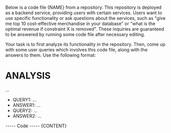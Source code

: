 Below is a code file {NAME} from a repository. This repository is deployed as a backend service, providing users with certain services. Users want to use specific functionality or ask questions about the services, such as "give me top 10 cost-effective merchandise in your database" or "what is the optimal revenue if constraint X is removed". These inquiries are guaranteed to be answered by running some code file after necessary editing.

Your task is to first analyze its functionality in the repository. Then, come up with some user queries which involves this code file, along with the answers to them. Use the following format:

# ANALYSIS
...
- QUERY1: ...
- ANSWER1: ...
- QUERY2: ...
- ANSWER2: ...


----- Code -----
{CONTENT}
